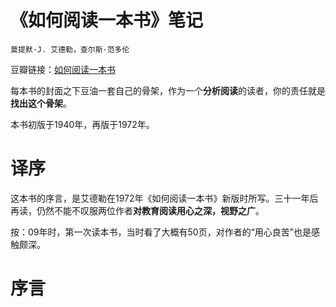 # 《如何阅读一本书》笔记

    莫提默·J. 艾德勒，查尔斯·范多伦

豆瓣链接：[如何阅读一本书](https://book.douban.com/subject/1013208/)

每本书的封面之下豆油一套自己的骨架，作为一个**分析阅读**的读者，你的责任就是**找出这个骨架**。

本书初版于1940年，再版于1972年。

# 译序

这本书的序言，是艾德勒在1972年《如何阅读一本书》新版时所写。三十一年后再读，仍然不能不叹服两位作者**对教育阅读用心之深，视野之广**。

按：09年时，第一次读本书，当时看了大概有50页，对作者的“用心良苦”也是感触颇深。

# 序言




